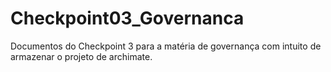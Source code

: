 # Checkpoint03_Governanca
Documentos do Checkpoint 3 para a matéria de governança com intuito de armazenar o projeto de archimate.
